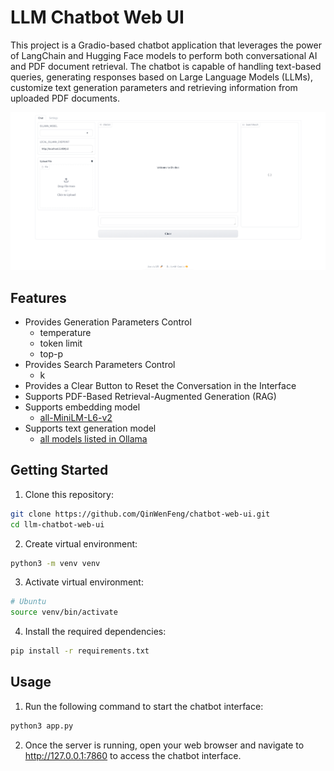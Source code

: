 # LLM Chatbot Web UI

This project is a Gradio-based chatbot application that leverages the power of LangChain and Hugging Face models to perform both conversational AI and PDF document retrieval. The chatbot is capable of handling text-based queries, generating responses based on Large Language Models (LLMs), customize text generation parameters and retrieving information from uploaded PDF documents.

![web-interface](images/web-interface.png)

## Features

* Provides Generation Parameters Control
  - temperature
  - token limit
  - top-p
* Provides Search Parameters Control
  - k
* Provides a Clear Button to Reset the Conversation in the Interface
* Supports PDF-Based Retrieval-Augmented Generation (RAG)
* Supports embedding model
  - [all-MiniLM-L6-v2](https://huggingface.co/sentence-transformers/all-MiniLM-L6-v2)
* Supports text generation model
  - [all models listed in Ollama](https://ollama.com/library)

## Getting Started

1. Clone this repository:

```bash
git clone https://github.com/QinWenFeng/chatbot-web-ui.git
cd llm-chatbot-web-ui
```

2. Create virtual environment:
```bash
python3 -m venv venv
```

3. Activate virtual environment:
```bash
# Ubuntu
source venv/bin/activate
```

4. Install the required dependencies:

```bash
pip install -r requirements.txt
```

## Usage

1. Run the following command to start the chatbot interface:

```bash
python3 app.py
```

2. Once the server is running, open your web browser and navigate to http://127.0.0.1:7860 to access the chatbot interface.





